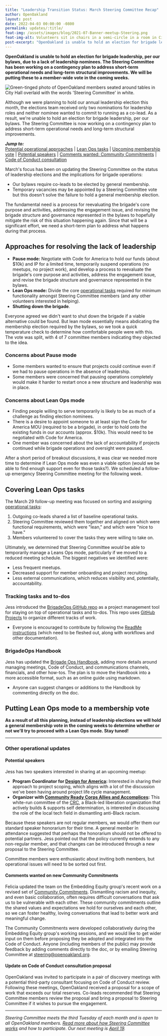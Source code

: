 ```yaml
---
title: "Leadership Transition Status: March Steering Committee Recap"
author: OpenOakland
layout: post
date: 2022-04-03 00:00:00 -0800
permalink: updates/:title/
feat-img: /assets/images/blog/2021-07-Banner-meetup-Steering.png
feat-img-alt: Volunteers sit in chairs in a semi-circle in a room in City Hall
post-excerpt: "OpenOakland is unable to hold an election for brigade leadership, per our bylaws, due to a lack of leadership nominees. The Steering Committee has been working on a contingency plan to address short-term operational needs and long-term structural improvements. We will be putting these to a member-wide vote in the coming weeks..."
---
```


**OpenOakland is unable to hold an election for brigade leadership, per our bylaws, due to a lack of leadership nominees. The Steering Committee has been working on a contingency plan to address short-term operational needs and long-term structural improvements. We will be putting these to a member-wide vote in the coming weeks.**

![Green-tinged photo of OpenOakland members seated around tables in City Hall overlaid with the words 'Steering Committee' in white.](/assets/images/blog/2021-07-Banner-meetup-Steering.png)

Although we were planning to hold our annual leadership election this month, the elections team received only two nominations for leadership roles and neither nominee wanted to commit to running as a co-lead. As a result, we're unable to hold an election for brigade leadership, per our bylaws. The Steering Committee is now working on a contingency plan to address short-term operational needs and long-term structural improvements.

***Jump to:***  
[Potential operational approaches](#approaches-for-resolving-the-lack-of-leadership) | [Lean Ops tasks](#covering-lean-ops-tasks) | [Upcoming membership vote](#putting-lean-ops-mode-to-a-membership-vote) | [Potential speakers](#potential-speakers) | [Comments wanted: Community Commitments](#comments-wanted-on-new-community-commitments) | [Code of Conduct consultation](#update-on-code-of-conduct-consultation-proposal)

March's focus has been on updating the Steering Committee on the status of leadership elections and the implications for brigade operations:

- Our bylaws require co-leads to be elected by general membership.
- Temporary vacancies may be appointed by a Steering Committee vote but this doesn't solve the failure to hold a general membership election.

The fundamental need is a process for reevaluating the brigade's core purpose and activities, addressing the engagement issue, and revising the brigade structure and governance represented in the bylaws to hopefully mitigate the risk of this situation happening again. Since that will be a significant effort, we need a short-term plan to address what happens during that process.

## Approaches for resolving the lack of leadership

- **Pause mode:** Negotiate with Code for America to hold our funds (about $10k) and IP for a limited time, temporarily suspend operations (no meetups, no project work), and develop a process to reevaluate the brigade's core purpose and activities, address the engagement issue, and revise the brigade structure and governance represented in the bylaws.
- **Lean Ops mode:** Divide the core [operational tasks](https://docs.google.com/spreadsheets/d/11r1jlQmfpU4YQpnVYydcmRgaiJAmW8t33Ku5DHBjoPA/edit?usp=sharing) required for minimum functionality amongst Steering Committee members (and any other volunteers interested in helping).
- **Shutting down the brigade**.

Everyone agreed we didn't want to shut down the brigade if a viable alternative could be found. But lean mode essentially means abdicating the membership election required by the bylaws, so we took a quick temperature check to determine how comfortable people were with this. The vote was split, with 4 of 7 committee members indicating they objected to the idea.

### Concerns about Pause mode
- Some members wanted to ensure that projects could continue even if we had to pause operations in the absence of leadership.
- Some members were concerned that pausing operations completely would make it harder to restart once a new structure and leadership was in place.

### Concerns about Lean Ops mode

- Finding people willing to serve temporarily is likely to be as much of a challenge as finding election nominees.
- There is a desire to appoint someone to at least sign the Code for America MOU (required to be a brigade), in order to hold onto the existing funds in our accounts (approx. $10k). This would need to be negotiated with Code for America.
- One member was concerned about the lack of accountability if projects continued while brigade operations and oversight were paused.

After a short period of breakout discussions, it was clear we needed more time to determine if Lean Ops mode was even a viable option (would we be able to find enough support even for those tasks?). We scheduled a follow-up emergency Steering Committee meeting for the following week.

## Covering Lean Ops tasks

The March 29 follow-up meeting was focused on sorting and assigning [operational tasks](https://docs.google.com/spreadsheets/d/11r1jlQmfpU4YQpnVYydcmRgaiJAmW8t33Ku5DHBjoPA/edit?usp=sharing):

1. Outgoing co-leads shared a list of baseline operational tasks.
2. Steering Committee reviewed them together and aligned on which were functional requirements, which were "lean," and which were "nice to have."
3. Members volunteered to cover the tasks they were willing to take on.

Ultimately, we determined that Steering Committee _would_ be able to temporarily manage a Leans Ops mode, particularly if we moved to a reduced meeting schedule. The biggest negatives we identified were:

- Less frequent meetups.
- Decreased support for member onboarding and project recruiting.
- Less external communications, which reduces visibility and, potentially, accountability.

### Tracking tasks and to-dos

Jess introduced the [BrigadeOps GitHub repo](https://github.com/openoakland/BrigadeOps/) as a project management tool for staying on top of operational tasks and to-dos. This repo uses [GitHub Projects](https://github.com/openoakland/BrigadeOps/projects) to organize different tracks of work.

- Everyone is encouraged to contribute by following the [ReadMe instructions](https://github.com/openoakland/BrigadeOps/) (which need to be fleshed out, along with workflows and other documentation).

### BrigadeOps Handbook

Jess has updated the [Brigade Ops Handbook](https://docs.google.com/document/d/1LwPiwXy7p9kOUK2Td9wrAPD4TTpCyjfWyMT5iF1j1BQ/edit#), adding more details around managing meetings, Code of Conduct, and communications channels, financials, and other how-tos. The plan is to move the Handbook into a more accessible format, such as an online guide using markdown.

- Anyone can suggest changes or additions to the Handbook by commenting directly on the doc.

## Putting Lean Ops mode to a membership vote

**As a result of all this planning, instead of leadership elections we will hold a general membership vote in the coming weeks to determine whether or not we'll try to proceed with a Lean Ops mode. Stay tuned!**

---

### Other operational updates

#### Potential speakers

Jess has two speakers interested in sharing at an upcoming meetup:

- **Program Coordinator for [Design for America](http://www.designforamerica.com):** Interested in sharing their approach to project scoping, which aligns with a lot of the discussion we've been having around project life cycle management.
- **Organizer with [Community Ready Corps Allies and Accomplices](https://www.facebook.com/CRCAA/):** This white-run committee of the [CRC](http://www.crc4sd.org/), a Black-led liberation organization that actively builds & supports self determination, is interested in discussing the role of the local tech field in dismantling anti-Black racism.

Because these speakers are not regular members, we would offer them our standard speaker honorarium for their time. A general member in attendance suggested that perhaps the honorarium should not be offered to potential partners. Jess pointed out that the policy currently extends to any non-regular member, and that changes can be introduced through a new proposal to the Steering Committee.

Committee members were enthusiastic about inviting both members, but operational issues will need to be sorted out first.

#### Comments wanted on new Community Commitments

Felicia updated the team on the Embedding Equity group's recent work on a revised set of [Community Commitments](https://docs.google.com/presentation/d/1hQYjGxQqw5q68FcdAqvpSFlOR--soQY5VtB4lZqlbpo/edit?usp=sharing). Dismantling racism and inequity, and even basic collaboration, often requires difficult conversations that ask us to be vulnerable with each other. These community commitments outline the shared values and expectations we hold for ourselves and each other, so we can foster healthy, loving conversations that lead to better work and meaningful change.

The Community Commitments were developed collaboratively during the Embedding Equity group's working sessions, and we would like to get wider input on them before proposing they be adopted and integrated into the Code of Conduct. Anyone (including members of the public) may provide feedback by adding comments directly to the doc, or by emailing Steering Committee at [steering@openoakland.org](mailto:steering@openoakland.org).

#### Update on Code of Conduct consultation proposal

OpenOakland was invited to participate in a pair of discovery meetings with a potential third-party consultant focusing on Code of Conduct review. Following these meetings, OpenOakland received a proposal for a scope of work that exceeds our total reserves. Co-leads recommended that Steering Committee members review the proposal and bring a proposal to Steering Committee if it wishes to pursue the engagement.

---

_Steering Committee meets the third Tuesday of each month and is open to all OpenOakland members. [Read more about how Steering Committee works](/how-we-work) and how to participate. Our next meeting is [April 19](https://www.meetup.com/OpenOakland/events/hmftrsydcfbtb/)._
